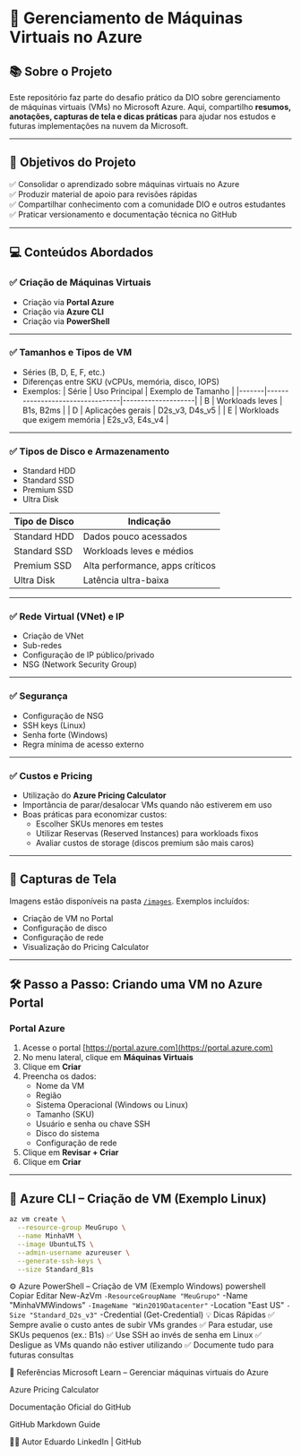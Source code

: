 # 🚀 Gerenciamento de Máquinas Virtuais no Azure

## 📚 Sobre o Projeto

Este repositório faz parte do desafio prático da DIO sobre gerenciamento de máquinas virtuais (VMs) no Microsoft Azure. Aqui, compartilho **resumos, anotações, capturas de tela e dicas práticas** para ajudar nos estudos e futuras implementações na nuvem da Microsoft.

---

## 🎯 Objetivos do Projeto

✅ Consolidar o aprendizado sobre máquinas virtuais no Azure  
✅ Produzir material de apoio para revisões rápidas  
✅ Compartilhar conhecimento com a comunidade DIO e outros estudantes  
✅ Praticar versionamento e documentação técnica no GitHub

---

## 💻 Conteúdos Abordados

### ✅ Criação de Máquinas Virtuais

- Criação via **Portal Azure**
- Criação via **Azure CLI**
- Criação via **PowerShell**

---

### ✅ Tamanhos e Tipos de VM

- Séries (B, D, E, F, etc.)
- Diferenças entre SKU (vCPUs, memória, disco, IOPS)
- Exemplos:
  | Série | Uso Principal                   | Exemplo de Tamanho |
  |-------|---------------------------------|--------------------|
  | B     | Workloads leves                 | B1s, B2ms          |
  | D     | Aplicações gerais               | D2s_v3, D4s_v5     |
  | E     | Workloads que exigem memória    | E2s_v3, E4s_v4     |

---

### ✅ Tipos de Disco e Armazenamento

- Standard HDD
- Standard SSD
- Premium SSD
- Ultra Disk

| Tipo de Disco   | Indicação                       |
|-----------------|---------------------------------|
| Standard HDD    | Dados pouco acessados          |
| Standard SSD    | Workloads leves e médios       |
| Premium SSD     | Alta performance, apps críticos|
| Ultra Disk      | Latência ultra-baixa           |

---

### ✅ Rede Virtual (VNet) e IP

- Criação de VNet
- Sub-redes
- Configuração de IP público/privado
- NSG (Network Security Group)

---

### ✅ Segurança

- Configuração de NSG
- SSH keys (Linux)
- Senha forte (Windows)
- Regra mínima de acesso externo

---

### ✅ Custos e Pricing

- Utilização do **Azure Pricing Calculator**
- Importância de parar/desalocar VMs quando não estiverem em uso
- Boas práticas para economizar custos:
  - Escolher SKUs menores em testes
  - Utilizar Reservas (Reserved Instances) para workloads fixos
  - Avaliar custos de storage (discos premium são mais caros)

---

## 📸 Capturas de Tela

Imagens estão disponíveis na pasta [`/images`](./images). Exemplos incluídos:
- Criação de VM no Portal
- Configuração de disco
- Configuração de rede
- Visualização do Pricing Calculator

---

## 🛠️ Passo a Passo: Criando uma VM no Azure Portal

### Portal Azure

1. Acesse o portal [https://portal.azure.com](https://portal.azure.com)
2. No menu lateral, clique em **Máquinas Virtuais**
3. Clique em **Criar**
4. Preencha os dados:
   - Nome da VM
   - Região
   - Sistema Operacional (Windows ou Linux)
   - Tamanho (SKU)
   - Usuário e senha ou chave SSH
   - Disco do sistema
   - Configuração de rede
5. Clique em **Revisar + Criar**
6. Clique em **Criar**

---

## 🚀 Azure CLI – Criação de VM (Exemplo Linux)

```bash
az vm create \
  --resource-group MeuGrupo \
  --name MinhaVM \
  --image UbuntuLTS \
  --admin-username azureuser \
  --generate-ssh-keys \
  --size Standard_B1s
```
⚙️ Azure PowerShell – Criação de VM (Exemplo Windows)
powershell
Copiar
Editar
New-AzVm `
    -ResourceGroupName "MeuGrupo" `
    -Name "MinhaVMWindows" `
    -ImageName "Win2019Datacenter" `
    -Location "East US" `
    -Size "Standard_D2s_v3" `
    -Credential (Get-Credential)
💡 Dicas Rápidas
✅ Sempre avalie o custo antes de subir VMs grandes
✅ Para estudar, use SKUs pequenos (ex.: B1s)
✅ Use SSH ao invés de senha em Linux
✅ Desligue as VMs quando não estiver utilizando
✅ Documente tudo para futuras consultas

🔗 Referências
Microsoft Learn – Gerenciar máquinas virtuais do Azure

Azure Pricing Calculator

Documentação Oficial do GitHub

GitHub Markdown Guide

👨‍💻 Autor
Eduardo
LinkedIn | GitHub

